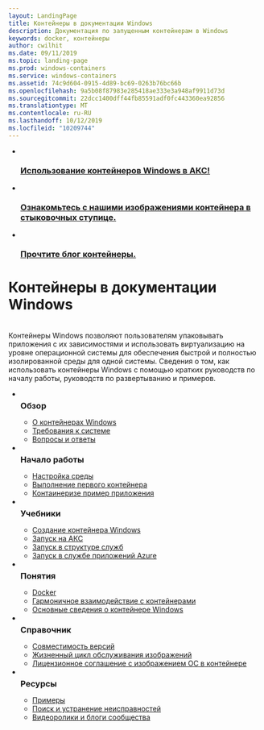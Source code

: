 ```yaml
---
layout: LandingPage
title: Контейнеры в документации Windows
description: Документация по запущенным контейнерам в Windows
keywords: docker, контейнеры
author: cwilhit
ms.date: 09/11/2019
ms.topic: landing-page
ms.prod: windows-containers
ms.service: windows-containers
ms.assetid: 74c9d604-0915-4d89-bc69-0263b76bc66b
ms.openlocfilehash: 9a5b08f87983e285418ae333e3a948af9911d73d
ms.sourcegitcommit: 22dcc1400dff44fb85591adf0fc443360ea92856
ms.translationtype: MT
ms.contentlocale: ru-RU
ms.lasthandoff: 10/12/2019
ms.locfileid: "10209744"
---
```

<div id="main" class="v2">
    <ul class="cardsY panelContent featuredContent">
        <li>
            <a href="https://docs.microsoft.com/en-us/azure/aks/windows-container-cli" data-linktype="external">
                <div class="cardSize">
                    <div class="cardPadding">
                        <div class="card">
                            <div class="cardImageOuter">
                                <div class="cardImage">
                                    <img src="media/logo_kubernetes.svg" alt="" data-linktype="relative-path">
                                </div>
                            </div>
                            <div class="cardText">
                                <h3>Использование контейнеров Windows в АКС!</h3>
                            </div>
                        </div>
                    </div>
                </div>
            </a>
        </li>
        <li>
            <a href="https://hub.docker.com/_/microsoft-windows-base-os-images" data-linktype="external">
                <div class="cardSize">
                    <div class="cardPadding">
                        <div class="card">
                            <div class="cardImageOuter">
                                <div class="cardImage">
                                    <img src="media/logo_docker.svg" alt="" data-linktype="relative-path">
                                </div>
                            </div>
                            <div class="cardText">
                                <h3>Ознакомьтесь с нашими изображениями контейнера в стыковочных ступице.</h3>
                            </div>
                        </div>
                    </div>
                </div>
            </a>
        </li>
        <li>
            <a href="https://techcommunity.microsoft.com/t5/Containers/bg-p/Containers" data-linktype="external">
                <div class="cardSize">
                    <div class="cardPadding">
                        <div class="card">
                            <div class="cardImageOuter">
                                <div class="cardImage">
                                    <img src="media/i_blog.svg" alt="" data-linktype="relative-path">
                                </div>
                            </div>
                            <div class="cardText">
                                <h3>Прочтите блог контейнеры.</h3>
                            </div>
                        </div>
                    </div>
                </div>
            </a>
        </li>
    </ul>
    <h1>Контейнеры в документации Windows</h1>
    <br/>
    <div class="abstract">Контейнеры Windows позволяют пользователям упаковывать приложения с их зависимостями и использовать виртуализацию на уровне операционной системы для обеспечения быстрой и полностью изолированной среды для одной системы. Сведения о том, как использовать контейнеры Windows с помощью кратких руководств по началу работы, руководств по развертыванию и примеров.</div>
    <ul class="cardsW panelContent featuredContent">
        <li>
            <div class="cardSize">
                <div class="cardPadding">
                    <div class="card">
                        <div class="cardImageOuter">
                            <div class="cardImage bgdAccent1">
                                <img src="media/virtualization-containers-about.svg" alt="" data-linktype="relative-path">
                            </div>
                        </div>
                        <div class="cardText">
                            <h3 style="margin: 8px 0 2px 0;">Обзор</h3>
                            <ul>
                                <li><a href="/en-us/virtualization/windowscontainers/about/index" data-linktype="absolute-path">О контейнерах Windows</a></li>
                                <li><a href="/en-us/virtualization/windowscontainers/deploy-containers/system-requirements" data-linktype="absolute-path">Требования к системе</a></li>
                                <li><a href="/en-us/virtualization/windowscontainers/about/faq" data-linktype="absolute-path">Вопросы и ответы</a></li>
                            </ul>
                        </div>
                    </div>
                </div>
            </div>
        </li>
        <li>
            <div class="cardSize">
                <div class="cardPadding">
                    <div class="card">
                        <div class="cardImageOuter">
                            <div class="cardImage bgdAccent1">
                                <img src="media/virtualization-containers-quick-start.svg" alt="" data-linktype="relative-path">
                            </div>
                        </div>
                        <div class="cardText">
                            <h3 style="margin: 8px 0 2px 0;">Начало работы</h3>
                            <ul>
                                <li><a href="/en-us/virtualization/windowscontainers/quick-start/set-up-environment" data-linktype="external">Настройка среды</a></li>
                                <li><a href="/en-us/virtualization/windowscontainers/quick-start/run-your-first-container" data-linktype="external">Выполнение первого контейнера</a></li>
                                <li><a href="/en-us/virtualization/windowscontainers/quick-start/building-sample-app" data-linktype="external">Контаинеризе пример приложения</a></li>
                            </ul>
                        </div>
                    </div>
                </div>
            </div>
        </li>
        <li>
            <div class="cardSize">
                <div class="cardPadding">
                    <div class="card">
                        <div class="cardImageOuter">
                            <div class="cardImage bgdAccent1">
                                <img src="media/container-tutorials.svg" alt="" data-linktype="relative-path">
                            </div>
                        </div>
                        <div class="cardText">
                            <h3 style="margin: 8px 0 2px 0;">Учебники</h3>
                            <ul>
                                <li><a href="/en-us/virtualization/windowscontainers/manage-docker/manage-windows-dockerfile" data-linktype="external">Создание контейнера Windows</a></li>
                                <li><a href="/azure/aks/windows-container-cli" data-linktype="external">Запуск на АКС</a></li>
                                <li><a href="/azure/service-fabric/service-fabric-quickstart-containers" data-linktype="external">Запуск в структуре служб</a></li>
                                <li><a href="/azure/app-service/app-service-web-get-started-windows-container" data-linktype="external">Запуск в службе приложений Azure</a></li>
                            </ul>
                        </div>
                    </div>
                </div>
            </div>
        </li>
        <li>
            <div class="cardSize">
                <div class="cardPadding">
                    <div class="card">
                        <div class="cardImageOuter">
                            <div class="cardImage bgdAccent1">
                                <img src="media/virtualization-containers-management-tools.svg" alt="" data-linktype="relative-path">
                            </div>
                        </div>
                        <div class="cardText">
                            <h3 style="margin: 8px 0 2px 0;">Понятия</h3>
                            <ul>
                                <li><a href="/en-us/virtualization/windowscontainers/manage-docker/configure-docker-daemon" data-linktype="external">Docker</a></li>
                                <li><a href="/virtualization/windowscontainers/about/overview-container-orchestrators" data-linktype="external">Гармоничное взаимодействие с контейнерами</a></li>
                                <li><a href="/virtualization/windowscontainers/manage-containers/container-base-images" data-linktype="external">Основные сведения о контейнере Windows</a></li>
                            </ul>
                        </div>
                    </div>
                </div>
            </div>
        </li>
        <li>
            <div class="cardSize">
                <div class="cardPadding">
                    <div class="card">
                        <div class="cardImageOuter">
                            <div class="cardImage bgdAccent1">
                                <img src="media/container-reference.svg" alt="" data-linktype="relative-path">
                            </div>
                        </div>
                        <div class="cardText">
                            <h3 style="margin: 8px 0 2px 0;">Справочник</h3>
                            <ul>
                                <li><a href="/en-us/virtualization/windowscontainers/deploy-containers/version-compatibility" data-linktype="external">Совместимость версий</a></li>
                                <li><a href="/en-us/virtualization/windowscontainers/deploy-containers/base-image-lifecycle" data-linktype="external">Жизненный цикл обслуживания изображений</a></li>
                                <li><a href="/en-us/virtualization/windowscontainers/images-eula" data-linktype="external">Лицензионное соглашение с изображением ОС в контейнере</a></li>
                            </ul>
                        </div>
                    </div>
                </div>
            </div>
        </li>
        <li>
            <div class="cardSize">
                <div class="cardPadding">
                    <div class="card">
                        <div class="cardImageOuter">
                            <div class="cardImage bgdAccent1">
                                <img src="media/virtualization-containers-community.svg" alt="" data-linktype="relative-path">
                            </div>
                        </div>
                        <div class="cardText">
                            <h3 style="margin: 8px 0 2px 0;">Ресурсы</h3>
                            <ul>
                                <li><a href="/en-us/virtualization/windowscontainers/samples" data-linktype="external">Примеры</a></li>
                                <li><a href="/en-us/virtualization/windowscontainers/troubleshooting" data-linktype="external">Поиск и устранение неисправностей</a></li>
                                <li><a href="/en-us/virtualization/windowscontainers/communitylinks" data-linktype="external">Видеоролики и блоги сообщества</a></li>
                            </ul>
                        </div>
                    </div>
                </div>
            </div>
        </li>
    </ul>
</div>